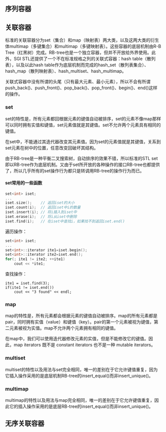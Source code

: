 ## 序列容器



## 关联容器

标准的关联容器分为set（集合）和map（映射表）两大类，以及这两大类的衍生体multimap（多键集合）和multimap（多键映射表）。这些容器的底层机制由R-B Tree（红黑树）完成。RB-tree也是一个独立容器，但并不开放给外界使用。此外，SGI STL还提供了一个不在标准规格之列的关联式容器：hash table（散列表），以及以此hash table作为底层机制而完成的hash_set（散列表集合）、hash_map（散列映射表）、hash_multiset、hash_multimap。

关联式容器中没有所谓的头尾（只有最大元素、最小元素），所以不会有所谓 push_back()、push_front()、pop_back()、pop_front()、begin()、end()这样的操作。

### set

set的特性是，所有元素都回根据元素的键值自动被排序，set的元素不像map那样可以同时拥有实值和键值，set元素值就是其键值。set不允许两个元素具有相同的键值。

在set中，不能通过其迭代器改变其元素值。因为set的元素值就是其键值，关系到set元素在树中的位置，任意改变回破坏其结构。

由于RB-tree是一种平衡二叉搜索树，自动排序的效果不错，所以标准的STL set即以RB-tree作为底层机制。又由于set所开放的各种操作的接口RB-tree也都提供了，所以几乎所有的set操作行为都只是转调用RB-tree的操作行为而已。

#### set常用的一些函数

```c++
set<int> iset;
...
iset.size();	// 返回iset的大小
iset.count(i);	// 返回iset中i的数量
iset.insert(i);	// 将i插入到iset中	
iset.erase(i);	// 将i从iset中删除
iset.find(i);	// 在iset中查找i，如果找不到返回iset.end()
```

遍历操作：

```c++
set<int> iset;
...
set<int>::iterator ite1=iset.begin();
set<int>::iterator ite2=iset.end();
for(; ite1 != ite2; ++ite1)
    cout << *ite1;
```

查找操作：

```
ite1 = iset.find(3);
if(ite1 != iset.end())
	cout << "3 found" << endl;
```

### map

map的特性是，所有元素都会根据元素的键值自动被排序。map的所有元素都是pair，同时拥有实值（value）和键值（key）。pair的第一个元素被视为键值，第二元素被视为实值。map不允许两个元素拥有相同的键值。

在map中，我们可以使用迭代器修改元素的实值，但是不能修改它的键值。因此，map iterators 既不是 constant iterators 也不是一种 mutable iterators。



### multiset

multiset的特性以及用法与set完全相同，唯一的差别在于它允许键值重复，因为它插入操作采用的是底层机制RB-tree的insert_equal()而非insert_unique()。



### multimap

multimap的特性以及用法与map完全相同，唯一的差别在于它允许键值重复，因此它的插入操作采用的是底层RB-tree的insert_equal()而非insert_unique()。



## 无序关联容器